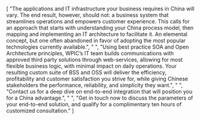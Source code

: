 [
    "The applications and IT infrastructure your business requires in China will vary. The end result, however, should not: a business system that streamlines operations and empowers customer experience. This calls for an approach that starts with understanding your China process model, then mapping and implementing an IT architecture to facilitate it. An elemental concept, but one often abandoned in favor of adopting the most popular technologies currently available.",
    " ",
    "Using best practice SOA and Open Architecture principles, WPIC’s IT team builds communications with approved third party solutions through web-services, allowing for most flexible business logic, with minimal impact on daily operations. Your resulting custom suite of BSS and OSS will deliver the efficiency, profitability and customer satisfaction you strive for, while giving Chinese stakeholders the performance, reliability, and simplicity they want.",
    " ",
    "Contact us for a deep dive on end-to-end integration that will position you for a China advantage.",
    " ",
    "Get in touch now to discuss the parameters of your end-to-end solution, and qualify for a complimentary ten hours of customized consultation."
]